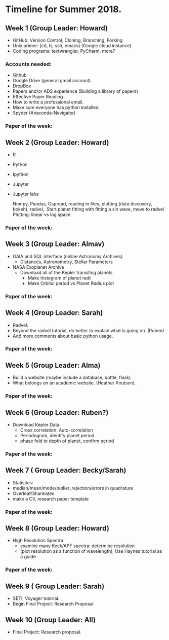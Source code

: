 
# Timeline for Summer 2018.

## Week 1 (Group Leader: Howard)
* GitHub: Version Control, Cloning, Branching, Forking
* Unix primer: (cd, ls, ssh, emacs) (Google cloud instance)
* Coding programs: textwrangler, PyCharm, more?
### Accounts needed:
  * Github
  * Google Drive (general gmail account)
  * DropBox
  * Papers and/or ADS experience (Building a library of papers)
  * Effective Paper Reading
  * How to write a professional email.
  * Make sure everyone has python installed.
  * Spyder (Anaconda-Navigator)
### Paper of the week:

## Week 2 (Group Leader: Howard)
* R 
* Python
* Ipython
* Jupyter
* Jupyter labs

    Numpy, Pandas, Gspread, reading in files, plotting (data discovery, bokeh), radvel,.
    Start planet fitting with fitting a sin wave, move to radvel
    Plotting: linear vs log space
### Paper of the week:

## Week 3 (Group Leader: Almav)
 * GAIA and SQL interface (online Astronomy Archives)
   * Distances,  Astronometry, Stellar Parameters
 * NASA Exoplanet Archive
   * Download all of the Kepler transiting planets
      * Make histogram of planet radii
      * Make Orbital period vs Planet Radius plot
### Paper of the week:

## Week 4 (Group Leader: Sarah)
 * Radvel:
 * Beyond the radvel tutorial, do better to explain what is going on. (Ruben)
 * Add more comments about basic python usage.
### Paper of the week:

## Week 5 (Group Leader: Alma)
 * Build a website (maybe include a database, bottle, flask) 
 * What belongs on an academic website. (Heather Knutson). 
### Paper of the week:

## Week 6 (Group Leader: Ruben?)
* Download Kepler Data:
  * Cross correlation: Auto-correlation
  * Periodogram, identify planet period
  * phase fold to depth of planet, confirm period 
### Paper of the week:

## Week 7 ( Group Leader: Becky/Sarah)
 *  Statistics:
   * median/mean/mode/outlier_rejection/errors in quadrature
   * Overleaf/Sharelatex 
   * make a CV,  research paper template
### Paper of the week:

## Week 8 (Group Leader: Howard)
* High Resolution Spectra
  * examine many Keck/APF spectra: determine resolution 
  * (plot resolution as a function of wavelength), Use Haynes tutorial as a guide
### Paper of the week:

## Week 9 ( Group Leader: Sarah)
* SETI, Voyager tutorial.   
* Begin Final Project: Research Proposal

## Week 10 (Group Leader: All)
* Final Project: Research proposal.




